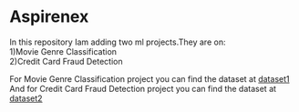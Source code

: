 # Aspirenex
In this repository Iam adding two ml projects.They are on:
<br>
1)Movie Genre Classification<br>
2)Credit Card Fraud Detection<br>

For Movie Genre Classification project you can find the dataset at [dataset1](https://www.kaggle.com/datasets/hijest/genre-classification-dataset-imdb)
<br>
And for Credit Card Fraud Detection project you can find the dataset at [dataset2](https://www.kaggle.com/datasets/mlg-ulb/creditcardfraud)

